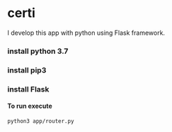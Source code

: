 # certi

I develop this app with python using Flask framework.

### install python 3.7
### install pip3
### install Flask

#### To run execute
```
python3 app/router.py
```
